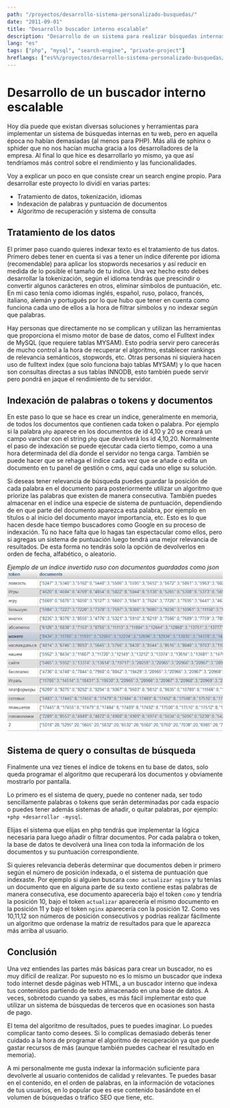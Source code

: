 ```yaml
---
path: "/proyectos/desarrollo-sistema-personalizado-busquedas/"
date: "2011-09-01"
title: "Desarrollo buscador interno escalable"
description: "Desarrollo de un sistema para realizar búsquedas internas sin gastar demasiados recursos. Implementación de indexación invertida, sanitización y algoritmo de búsquedas."
lang: "es"
tags: ["php", "mysql", "search-engine", "private-project"]
hreflangs: ["es%%/proyectos/desarrollo-sistema-personalizado-busquedas/", "en%%/en/projects/developing-custom-search-solution-inverted-index/"]
---
```

# Desarrollo de un buscador interno escalable

Hoy día puede que existan diversas soluciones y herramientas para implementar un sistema de búsquedas internas en tu web, pero en aquella época no habían demasiadas (al menos para PHP). Más allá de sphinx o sphider que no nos hacían mucha gracia a los desarrolladores de la empresa. Al final lo que hice es desarrollarlo yo mismo, ya que así tendríamos más control sobre el rendimiento y las funcionalidades.

Voy a explicar un poco en que consiste crear un search engine propio. Para desarrollar este proyecto lo dividí en varias partes:

* Tratamiento de datos, tokenización, idiomas
* Indexación de palabras y puntuación de documentos
* Algoritmo de recuperación y sistema de consulta

## Tratamiento de los datos

El primer paso cuando quieres indexar texto es el tratamiento de tus datos. Primero debes tener en cuenta si vas a tener un índice diferente por idioma (recomendable) para aplicar los stopwords necesarios y así reducir en medida de lo posible el tamaño de tu índice. Una vez hecho esto debes desarrollar la tokenización, según el idioma tendrás que prescindir o convertir algunos carácteres en otros, eliminar símbolos de puntuación, etc. En mi caso tenía como idiomas inglés, español, ruso, polaco, francés, italiano, alemán y portugués por lo que hubo que tener en cuenta como funciona cada uno de ellos a la hora de filtrar símbolos y no indexar según que palabras.

Hay personas que directamente no se complican y utilizan las herramientas que proporciona el mismo motor de base de datos, como el Fulltext index de MySQL (que requiere tablas MYSAM). Esto podría servir pero carecerás de mucho control a la hora de recuperar el algoritmo, establecer rankings de relevancia semánticos, stopwords, etc. Otras personas ni siquiera hacen uso de fulltext index (que solo funciona bajo tablas MYSAM) y lo que hacen son consultas directas a sus tablas INNODB, esto también puede servir pero pondrá en jaque el rendimiento de tu servidor.

## Indexación de palabras o tokens y documentos

En este paso lo que se hace es crear un índice, generalmente en memoria, de todos los documentos que contienen cada token o palabra. Por ejemplo si la palabra `php` aparece en los documentos de id 4,10 y 20 se creará un campo varchar con el string `php` que devolverá los id 4,10,20. Normalmente el paso de indexación se puede ejecutar cada cierto tiempo, como a una hora determinada del día donde el servidor no tenga carga. También se puede hacer que se rehaga el índice cada vez que se añade o edita un documento en tu panel de gestión o cms, aquí cada uno elige su solución.

Si deseas tener relevancia de búsqueda puedes guardar la posición de cada palabra en el documento para posteriormente utilizar un algoritmo que priorize las palabras que existen de manera consecutiva. También puedes almacenar en el índice una especie de sistema de puntuación, dependiendo de en que parte del documento aparezca esta palabra, por ejemplo en títulos o al inicio del documento mayor importancia, etc. Esto es lo que hacen desde hace tiempo buscadores como Google en su proceso de indexación. Tú no hace falta que lo hagas tan espectacular como ellos, pero si agregas un sistema de puntuación luego tendrá una mejor relevancia de resultados. De esta forma no tendrás solo la opción de devolverlos en orden de fecha, alfabético, o aleatorio.

*Ejemplo de un índice invertido ruso con documentos guardados como json*
![indice invertido ruso](example-russian-index.jpg)

## Sistema de query o consultas de búsqueda

Finalmente una vez tienes el índice de tokens en tu base de datos, solo queda programar el algoritmo que recuperará los documentos y obviamente mostrarlo por pantalla.

Lo primero es el sistema de query, puede no contener nada, ser todo sencillamente palabras o tokens que serán determinadas por cada espacio o puedes tener además sistemas de añadir, o quitar palabras, por ejemplo: `+php +desarrollar -mysql`.

Elijas el sistema que elijas en php tendrás que implementar la lógica necesaria para luego añadir o filtrar documentos. Por cada palabra o token, la base de datos te devolverá una linea con toda la información de los documentos y su puntuación correspondiente.

Si quieres relevancia deberás determinar que documentos deben ir primero según el número de posición indexada, o el sistema de puntuación que indexaste. Por ejemplo si alguien buscara `como actualizar nginx` y tu tenías un documento que en alguna parte de su texto contiene estas palabras de manera consecutiva, ese documento aparecería bajo el token `como` y tendría la posición 10, bajo el token `actualizar` aparecería el mismo documento en la posición 11 y bajo el token `nginx` aparecería con la posición 12. Como ves 10,11,12 son números de posición consecutivos y podrías realizar fácilmente un algoritmo que ordenase la matriz de resultados para que le aparezca más arriba al usuario.

## Conclusión

Una vez entiendes las partes más básicas para crear un buscador, no es muy difícil de realizar. Por supuesto no es lo mismo un buscador que indexa todo internet desde páginas web HTML, a un buscador interno que indexa tus contenidos partiendo de texto almacenado en una base de datos. A veces, sobretodo cuando ya sabes, es más fácil implementar esto que utilizar un sistema de búsquedas de terceros que en ocasiones son hasta de pago.

El tema del algoritmo de resultados, pues te puedes imaginar. Lo puedes complicar tanto como desees. Si lo complicas demasiado deberás tener cuidado a la hora de programar el algoritmo de recuperación ya que puede gastar recursos de más (aunque también puedes cachear el resultado en memoria).

A mi personalmente me gusta indexar la información suficiente para devolverle al usuario contenidos de calidad y relevantes. Te puedes basar en el contenido, en el orden de palabras, en la información de votaciones de tus usuarios, en lo popular que es ese contenido basándote en el volumen de búsquedas o tráfico SEO que tiene, etc.